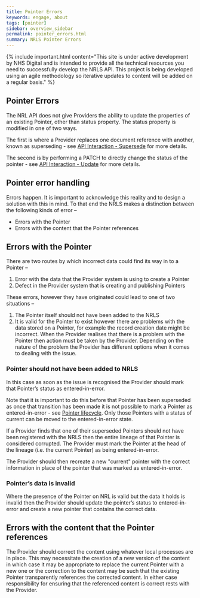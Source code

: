```yaml
---
title: Pointer Errors
keywords: engage, about
tags: [pointer]
sidebar: overview_sidebar
permalink: pointer_errors.html
summary: NRLS Pointer Errors
---
```


{% include important.html content="This site is under active development by NHS Digital and is intended to provide all the technical resources you need to successfully develop the NRLS API. This project is being developed using an agile methodology so iterative updates to content will be added on a regular basis." %}

## Pointer Errors ##

The NRL API does not give Providers the ability to update the properties of an existing Pointer, other than status property. The status property is modified in one of two ways. 

The first is where a Provider replaces one document reference with another, known as superseding - see [API Interaction - Supersede](api_interaction_supersede.html) for more details. 

The second is by performing a PATCH to directly change the status of the pointer - see [API Interaction - Update](api_interaction_update.html) for more details.

## Pointer error handling ##

Errors happen. It is important to acknowledge this reality and to design a solution with this in mind. To that end the NRLS makes a distinction between the following kinds of error – 

- Errors with the Pointer
- Errors with the content that the Pointer references

## Errors with the Pointer ##

There are two routes by which incorrect data could find its way in to a Pointer – 
1.	Error with the data that the Provider system is using to create a Pointer
2.	Defect in the Provider system that is creating and publishing Pointers

These errors, however they have originated could lead to one of two situations – 
1.	The Pointer itself should not have been added to the NRLS
2.	It is valid for the Pointer to exist however there are problems with the data stored on a Pointer, for example the record creation date might be incorrect.
When the Provider realises that there is a problem with the Pointer then action must be taken by the Provider. Depending on the nature of the problem the Provider has different options when it comes to dealing with the issue.

### Pointer should not have been added to NRLS ###

In this case as soon as the issue is recognised the Provider should mark that Pointer’s status as entered-in-error.

Note that it is important to do this before that Pointer has been superseded as once that transition has been made it is not possible to mark a Pointer as entered-in-error - see [Pointer lifecycle](pointer_lifecycle.html). Only those Pointers with a status of current can be moved to the entered-in-error state.

If a Provider finds that one of their superseded Pointers should not have been registered with the NRLS then the entire lineage of that Pointer is considered corrupted. The Provider must mark the Pointer at the head of the lineage (i.e. the current Pointer) as being entered-in-error.

The Provider should then recreate a new "current" pointer with the correct information in place of the pointer that was marked as entered-in-error.

### Pointer’s data is invalid ###

Where the presence of the Pointer on NRL is valid but the data it holds is invalid then the Provider should update the pointer’s status to entered-in-error and create a new pointer that contains the correct data.

## Errors with the content that the Pointer references ##

The Provider should correct the content using whatever local processes are in place. This may necessitate the creation of a new version of the content in which case it may be appropriate to replace the current Pointer with a new one or the correction to the content may be such that the existing Pointer transparently references the corrected content. In either case responsibility for ensuring that the referenced content is correct rests with the Provider.










